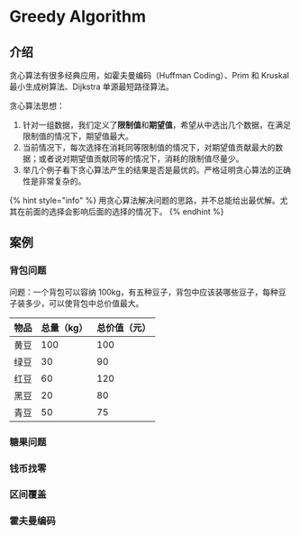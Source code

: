 # Greedy Algorithm

## 介绍

贪心算法有很多经典应用，如霍夫曼编码（Huffman Coding）、Prim 和 Kruskal 最小生成树算法、Dijkstra 单源最短路径算法。

贪心算法思想：

1. 针对一组数据，我们定义了**限制值**和**期望值**，希望从中选出几个数据，在满足限制值的情况下，期望值最大。
2. 当前情况下，每次选择在消耗同等限制值的情况下，对期望值贡献最大的数据；或者说对期望值贡献同等的情况下，消耗的限制值尽量少。
3. 举几个例子看下贪心算法产生的结果是否是最优的。严格证明贪心算法的正确性是非常复杂的。

{% hint style="info" %}
用贪心算法解决问题的思路，并不总能给出最优解。尤其在前面的选择会影响后面的选择的情况下。
{% endhint %}

## 案例

### 背包问题

问题：一个背包可以容纳 100kg，有五种豆子，背包中应该装哪些豆子，每种豆子装多少，可以使背包中总价值最大。

| 物品 | 总量（kg） | 总价值（元） |
| :--- | :--- | :--- |
| 黄豆 | 100 | 100 |
| 绿豆 | 30 | 90 |
| 红豆 | 60 | 120 |
| 黑豆 | 20 | 80 |
| 青豆 | 50 | 75 |

### 糖果问题

### 钱币找零

### 区间覆盖

### 霍夫曼编码

